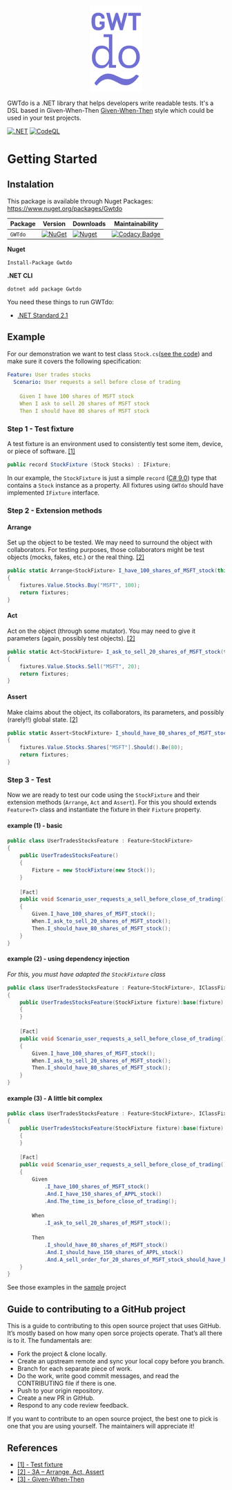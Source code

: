 <p align="center">
    <img width="120" src="https://raw.githubusercontent.com/8T4/gwtdo/main/doc/img/logo.png" />
</p>

GWTdo is a .NET library that helps developers write readable tests.
It's a DSL based in Given-When-Then [Given-When-Then](https://martinfowler.com/bliki/GivenWhenThen.html) style which 
could be used in your test projects.

[![.NET](https://github.com/8T4/gwtdo/actions/workflows/dotnet.yml/badge.svg)](https://github.com/8T4/gwtdo/actions/workflows/dotnet.yml)
[![CodeQL](https://github.com/8T4/gwtdo/actions/workflows/codeql-analysis.yml/badge.svg)](https://github.com/8T4/gwtdo/actions/workflows/codeql-analysis.yml)

# Getting Started

## Instalation
This package is available through Nuget Packages: https://www.nuget.org/packages/Gwtdo

| Package |  Version | Downloads | Maintainability |
| ------- | ----- | ----- |----- |
| `GWTdo` | [![NuGet](https://img.shields.io/nuget/v/Gwtdo.svg)](https://www.nuget.org/packages/Gwtdo) | [![Nuget](https://img.shields.io/nuget/dt/Gwtdo.svg)](https://www.nuget.org/packages/Gwtdo) | [![Codacy Badge](https://app.codacy.com/project/badge/Grade/51e1962835f24f65a3813d078061a9ef)](https://www.codacy.com/gh/8T4/gwtdo/dashboard?utm_source=github.com&amp;utm_medium=referral&amp;utm_content=8T4/gwtdo&amp;utm_campaign=Badge_Grade) |

**Nuget**
```shell
Install-Package Gwtdo
```

**.NET CLI**
```shell
dotnet add package Gwtdo
```

You need these things to run GWTdo:  
- [.NET Standard 2.1](https://docs.microsoft.com/pt-br/dotnet/standard/net-standard)  

## Example
For our demonstration we want to test class `Stock.cs`([see the code](src/Gwtdo.Sample/Stocks/Stock.cs)) and make sure it covers the following specification:

```yaml
Feature: User trades stocks
  Scenario: User requests a sell before close of trading

    Given I have 100 shares of MSFT stock
    When I ask to sell 20 shares of MSFT stock
    Then I should have 80 shares of MSFT stock
```

### Step 1 - Test fixture 
A test fixture is an environment used to consistently test some item, device, or piece of software. [[1]]()

```c#
public record StockFixture (Stock Stocks) : IFixture;
```
In our example, the `StockFixture` is just a simple `record` ([C# 9.0](https://docs.microsoft.com/en-us/dotnet/csharp/whats-new/csharp-9#record-types)) type that contains a
`Stock` instance as a property. All fixtures using `GWTdo` should have implemented `IFixture` interface.

### Step 2 - Extension methods

#### Arrange
Set up the object to be tested. We may need to surround the object with collaborators. For testing purposes, those collaborators might be test objects (mocks, fakes, etc.) or the real thing.
[[2]](https://xp123.com/articles/3a-arrange-act-assert/)

```c#
public static Arrange<StockFixture> I_have_100_shares_of_MSFT_stock(this Arrange<StockFixture> fixtures)
{
    fixtures.Value.Stocks.Buy("MSFT", 100);
    return fixtures;
}
```

#### Act
Act on the object (through some mutator). You may need to give it parameters (again, possibly test objects).
[[2]](https://xp123.com/articles/3a-arrange-act-assert/)

````c#
public static Act<StockFixture> I_ask_to_sell_20_shares_of_MSFT_stock(this Act<StockFixture> fixtures)
{
    fixtures.Value.Stocks.Sell("MSFT", 20);
    return fixtures;
}
````

#### Assert
Make claims about the object, its collaborators, its parameters, and possibly (rarely!!) global state.
[[2]](https://xp123.com/articles/3a-arrange-act-assert/)

````c#
public static Assert<StockFixture> I_should_have_80_shares_of_MSFT_stock(this Assert<StockFixture> fixtures)
{
    fixtures.Value.Stocks.Shares["MSFT"].Should().Be(80);
    return fixtures;
}
````

### Step 3 - Test
Now we are ready to test our code using the `StockFixture` and their extension methods (`Arrange`, `Act` and `Assert`).
For this you should extends `Feature<T>` class and instantiate the fixture in their `Fixture` property. 

#### example (1) - basic

````c#
public class UserTradesStocksFeature : Feature<StockFixture>
{
    public UserTradesStocksFeature()
    {
        Fixture = new StockFixture(new Stock());
    }
    
    [Fact]
    public void Scenario_user_requests_a_sell_before_close_of_trading()
    {
        Given.I_have_100_shares_of_MSFT_stock();
        When.I_ask_to_sell_20_shares_of_MSFT_stock();
        Then.I_should_have_80_shares_of_MSFT_stock();
    }
}    
````

#### example (2) - using dependency injection
_For this, you must have adapted the `StockFixture` class_
````c#
public class UserTradesStocksFeature : Feature<StockFixture>, IClassFixture<StockFixture>
{
    public UserTradesStocksFeature(StockFixture fixture):base(fixture)
    {
    }
    
    [Fact]
    public void Scenario_user_requests_a_sell_before_close_of_trading()
    {
        Given.I_have_100_shares_of_MSFT_stock();
        When.I_ask_to_sell_20_shares_of_MSFT_stock();
        Then.I_should_have_80_shares_of_MSFT_stock();
    }
}    
````

#### example (3) - A little bit complex

````c#
public class UserTradesStocksFeature : Feature<StockFixture>, IClassFixture<StockFixture>
{
    public UserTradesStocksFeature(StockFixture fixture):base(fixture)
    {
    }
    
    [Fact]
    public void Scenario_user_requests_a_sell_before_close_of_trading()
    {
        Given
            .I_have_100_shares_of_MSFT_stock()
            .And.I_have_150_shares_of_APPL_stock()
            .And.The_time_is_before_close_of_trading();

        When
            .I_ask_to_sell_20_shares_of_MSFT_stock();

        Then
            .I_should_have_80_shares_of_MSFT_stock()
            .And.I_should_have_150_shares_of_APPL_stock()
            .And.A_sell_order_for_20_shares_of_MSFT_stock_should_have_been_executed();
    }
}    
````
See those examples in the [sample](src/Gwtdo.Sample.Test/Stocks) project 

## Guide to contributing to a GitHub project
This is a guide to contributing to this open source project that uses GitHub. It’s mostly based on how many open sorce projects operate. That’s all there is to it. The fundamentals are:

- Fork the project & clone locally.  
- Create an upstream remote and sync your local copy before you branch.  
- Branch for each separate piece of work.  
- Do the work, write good commit messages, and read the CONTRIBUTING file if there is one.  
- Push to your origin repository.  
- Create a new PR in GitHub.  
- Respond to any code review feedback.  

If you want to contribute to an open source project, the best one to pick is one that you are using yourself. The maintainers will appreciate it!

## References

- [[1] - Test fixture](https://en.wikipedia.org/wiki/Test_fixture)  
- [[2] - 3A – Arrange, Act, Assert](https://xp123.com/articles/3a-arrange-act-assert/)  
- [[3] - Given-When-Then](https://martinfowler.com/bliki/GivenWhenThen.html)